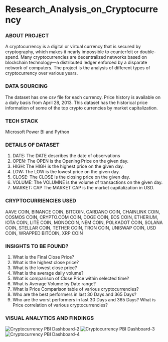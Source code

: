 # Research_Analysis_on_Cryptocurrency

### ABOUT PROJECT
A cryptocurrency is a digital or virtual currency that is secured by cryptography, which makes it nearly impossible to counterfeit or double-spend. Many cryptocurrencies are decentralized networks based on blockchain technology—a distributed ledger enforced by a disparate network of computers. The project is the analysis of different types of cryptocurrency over various years.

### DATA SOURCING
The dataset has one csv file for each currency. Price history is available on a daily basis from April 28, 2013. This dataset has the historical price information of some of the top crypto currencies by market capitalization.

### TECH STACK
Microsoft Power BI and  Python

### DETAILS OF DATASET
1. DATE: The DATE describes the date of observations
2. OPEN: The OPEN is the Opening Price on the given day.
3. HIGH: The HIGH is the highest price on the given day.
4. LOW: The LOW is the lowest price on the given day.
5. CLOSE: The CLOSE is the closing price on the given day.
6. VOLUME: The VOLUMNE is the volume of transactions on the given day.
7. MARKET: CAP The MARKET CAP is the market capitalization in USD.

### CRYPTOCURRIENCIES USED
AAVE COIN, BINANCE COIN, BITCOIN, CARDANO COIN, CHAINLINK COIN, COSMOS COIN, CRYPTO.COM COIN, DOGE COIN, EOS COIN, ETHERIUM, IOTA COIN, LITE COIN, MONOCOIN, NEM COIN, POLKADOT COIN, SOLANA COIN, STELLAR COIN, TETHER COIN, TRON COIN, UNISWAP COIN, USD COIN, WRAPPED BITCOIN, XRP COIN

### INSIGHTS TO BE FOUND?
1. What is the Final Close Price?
2. What is the highest close price?
3. What is the lowest close price?
4. What is the average daily volume?
5. What is comparison of Close Price within selected time?
6. What is Average Volume by Date range?
7. What is Price Comparison table of various cryptocurrencies?
8. Who are the best performers in last 30 Days and 365 Days?
9. Who are the worst performers in last 30 Days and 365 Days? What is Price correlation of various cryptocurrencies?

### VISUAL ANALYTICS AND FINDINGS
![Cryptocurrency PBI Dashboard-2](https://user-images.githubusercontent.com/115374063/218335820-fce3a70b-bb62-4c53-ae90-765f65dff995.png)
![Cryptocurrency PBI Dashboard-3](https://user-images.githubusercontent.com/115374063/218335825-e09a41b6-5817-402c-b0c6-5bc3f4c1067c.png)
![Cryptocurrency PBI Dashboard-4](https://user-images.githubusercontent.com/115374063/218335832-f8ff502b-ae8b-4227-8ae9-fca1a9241f71.png)
